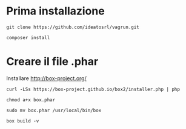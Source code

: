 # Prima installazione

`git clone https://github.com/ideatosrl/vagrun.git`

`composer install`


# Creare il file .phar

Installare http://box-project.org/

`curl -LSs https://box-project.github.io/box2/installer.php | php`

`chmod a+x box.phar`

`sudo mv box.phar /usr/local/bin/box`

`box build -v`
